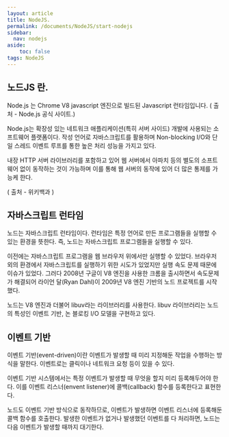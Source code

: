 ```yaml
---
layout: article
title: NodeJS.
permalink: /documents/NodeJS/start-nodejs
sidebar:
  nav: nodejs
aside:
    toc: false
tags: NodeJS 
---
```


## 노드JS 란.
<div class="blue-div">
Node.js 는 Chrome V8 javascript 엔진으로 빌드된 Javascript 런타임입니다.
( 출처 - Node.js 공식 사이트.)

Node.js는 확장성 있는 네트워크 애플리케이션(특히 서버 사이드) 개발에 사용되는 소프트웨어 플랫폼이다. 작성 언어로 자바스크립트를 활용하며 Non-blocking I/O와 단일 스레드 이벤트 루프를 통한 높은 처리 성능을 가지고 있다.

내장 HTTP 서버 라이브러리를 포함하고 있어 웹 서버에서 아파치 등의 별도의 소프트웨어 없이 동작하는 것이 가능하며 이를 통해 웹 서버의 동작에 있어 더 많은 통제를 가능케 한다.

( 출처 - 위키백과 )
</div>


## 자바스크립트 런타임
<div class="blue-div">
노드는 자바스크립트 런타임이다. 런타임은 특정 언어로 만든 프로그램들을 실행할 수 있는 환경을 뜻한다.
즉, 노드는 자바스크립트 프로그램들을 실행할 수 있다.

이전에는 자바스크립트 프로그램을 웹 브라우저 위에서만 실행할 수 있었다. 
브라우저 외의 환경에서 자바스크립트를 실행하기 위한 시도가 있었지만 실행 속도 문제 때문에 이슈가 있었다.
그러다 2008년 구글이 V8 엔진을 사용한 크롬을 출시하면서 속도문제가 해결되어 라이언 달(Ryan Dahl)이 2009년 V8 엔진 기반의 노드 프로젝트를 시작했다.

노드는 V8 엔진과 더불어 libuv라는 라이브러리를 사용한다.
libuv 라이브러리는 노드의 특성인 이벤트 기반, 논 블로킹 I/O 모델을 구현하고 있다.
</div>


## 이벤트 기반
<div class="blue-div">
이벤트 기반(event-driven)이란 이벤트가 발생할 때 미리 지정해둔 작업을 수행하는 방식을 말한다.
이벤트로는 클릭이나 네트워크 요청 등이 있을 수 있다.

이벤트 기반 시스템에서는 특정 이벤트가 발생할 때 무엇을 할지 미리 등록해두어야 한다.
이를 이벤트 리스너(envent listener)에 콜백(callback) 함수를 등록한다고 표현한다.

노드도 이벤트 기반 방식으로 동작하므로, 이벤트가 발생하면 이벤트 리스너에 등록해둔 콜백 함수를 호출한다.
발생한 이벤트가 없거나 발생했던 이벤트를 다 처리하면, 노드는 다음 이벤트가 발생할 때까지 대기한다.
</div>    




